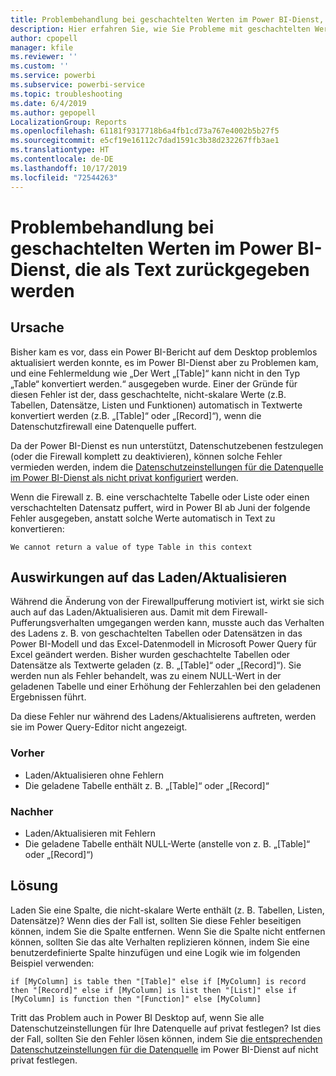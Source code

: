 ```yaml
---
title: Problembehandlung bei geschachtelten Werten im Power BI-Dienst, die als Text zurückgegeben werden
description: Hier erfahren Sie, wie Sie Probleme mit geschachtelten Werten beheben können, die in eine Zeichenfolge konvertiert werden, wenn falsche Datenschutzeinstellungen für die Datenquelle verwendet werden.
author: cpopell
manager: kfile
ms.reviewer: ''
ms.custom: ''
ms.service: powerbi
ms.subservice: powerbi-service
ms.topic: troubleshooting
ms.date: 6/4/2019
ms.author: gepopell
LocalizationGroup: Reports
ms.openlocfilehash: 61181f9317718b6a4fb1cd73a767e4002b5b27f5
ms.sourcegitcommit: e5cf19e16112c7dad1591c3b38d232267ffb3ae1
ms.translationtype: HT
ms.contentlocale: de-DE
ms.lasthandoff: 10/17/2019
ms.locfileid: "72544263"
---
```

# <a name="troubleshooting-nested-values-returned-as-text-in-power-bi-service"></a>Problembehandlung bei geschachtelten Werten im Power BI-Dienst, die als Text zurückgegeben werden

## <a name="cause"></a>Ursache

Bisher kam es vor, dass ein Power BI-Bericht auf dem Desktop problemlos aktualisiert werden konnte, es im Power BI-Dienst aber zu Problemen kam, und eine Fehlermeldung wie „Der Wert „[Table]“ kann nicht in den Typ „Table“ konvertiert werden.“ ausgegeben wurde. Einer der Gründe für diesen Fehler ist der, dass geschachtelte, nicht-skalare Werte (z.B. Tabellen, Datensätze, Listen und Funktionen) automatisch in Textwerte konvertiert werden (z.B. „[Table]“ oder „[Record]“), wenn die Datenschutzfirewall eine Datenquelle puffert.

Da der Power BI-Dienst es nun unterstützt, Datenschutzebenen festzulegen (oder die Firewall komplett zu deaktivieren), können solche Fehler vermieden werden, indem die [Datenschutzeinstellungen für die Datenquelle im Power BI-Dienst als nicht privat konfiguriert](https://powerbi.microsoft.com/en-us/blog/privacy-levels-for-cloud-data-sources/) werden.

Wenn die Firewall z. B. eine verschachtelte Tabelle oder Liste oder einen verschachtelten Datensatz puffert, wird in Power BI ab Juni der folgende Fehler ausgegeben, anstatt solche Werte automatisch in Text zu konvertieren: 

`We cannot return a value of type Table in this context`

## <a name="effect-on-loadrefresh"></a>Auswirkungen auf das Laden/Aktualisieren

Während die Änderung von der Firewallpufferung motiviert ist, wirkt sie sich auch auf das Laden/Aktualisieren aus. Damit mit dem Firewall-Pufferungsverhalten umgegangen werden kann, musste auch das Verhalten des Ladens z. B. von geschachtelten Tabellen oder Datensätzen in das Power BI-Modell und das Excel-Datenmodell in Microsoft Power Query für Excel geändert werden. Bisher wurden geschachtelte Tabellen oder Datensätze als Textwerte geladen (z. B. „[Table]“ oder „[Record]“). Sie werden nun als Fehler behandelt, was zu einem NULL-Wert in der geladenen Tabelle und einer Erhöhung der Fehlerzahlen bei den geladenen Ergebnissen führt.

Da diese Fehler nur während des Ladens/Aktualisierens auftreten, werden sie im Power Query-Editor nicht angezeigt.

### <a name="before"></a>Vorher

- Laden/Aktualisieren ohne Fehlern
- Die geladene Tabelle enthält z. B. „[Table]“ oder „[Record]“
 

### <a name="after"></a>Nachher

- Laden/Aktualisieren mit Fehlern
- Die geladene Tabelle enthält NULL-Werte (anstelle von z. B. „[Table]“ oder „[Record]“)
 

## <a name="resolution"></a>Lösung

Laden Sie eine Spalte, die nicht-skalare Werte enthält (z. B. Tabellen, Listen, Datensätze)?
Wenn dies der Fall ist, sollten Sie diese Fehler beseitigen können, indem Sie die Spalte entfernen.
Wenn Sie die Spalte nicht entfernen können, sollten Sie das alte Verhalten replizieren können, indem Sie eine benutzerdefinierte Spalte hinzufügen und eine Logik wie im folgenden Beispiel verwenden:

`if [MyColumn] is table then "[Table]" else if [MyColumn] is record then "[Record]" else if [MyColumn] is list then "[List]" else if [MyColumn] is function then "[Function]" else [MyColumn]`

Tritt das Problem auch in Power BI Desktop auf, wenn Sie alle Datenschutzeinstellungen für Ihre Datenquelle auf privat festlegen?
Ist dies der Fall, sollten Sie den Fehler lösen können, indem Sie [die entsprechenden Datenschutzeinstellungen für die Datenquelle](https://powerbi.microsoft.com/en-us/blog/privacy-levels-for-cloud-data-sources/) im Power BI-Dienst auf nicht privat festlegen.
